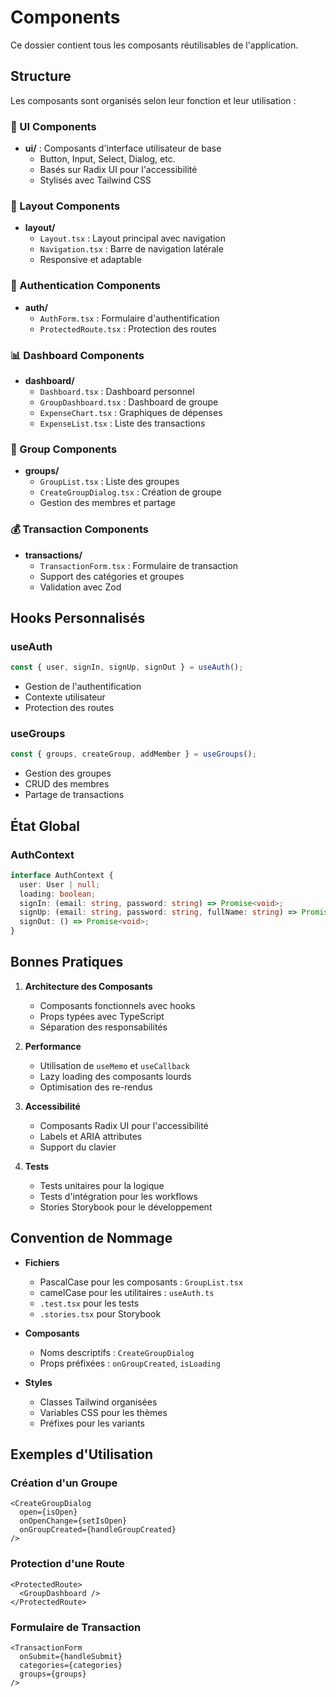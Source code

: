 # Components

Ce dossier contient tous les composants réutilisables de l'application.

## Structure

Les composants sont organisés selon leur fonction et leur utilisation :

### 🎨 UI Components
- **ui/** : Composants d'interface utilisateur de base
  - Button, Input, Select, Dialog, etc.
  - Basés sur Radix UI pour l'accessibilité
  - Stylisés avec Tailwind CSS

### 📱 Layout Components
- **layout/**
  - `Layout.tsx` : Layout principal avec navigation
  - `Navigation.tsx` : Barre de navigation latérale
  - Responsive et adaptable

### 🔐 Authentication Components
- **auth/**
  - `AuthForm.tsx` : Formulaire d'authentification
  - `ProtectedRoute.tsx` : Protection des routes

### 📊 Dashboard Components
- **dashboard/**
  - `Dashboard.tsx` : Dashboard personnel
  - `GroupDashboard.tsx` : Dashboard de groupe
  - `ExpenseChart.tsx` : Graphiques de dépenses
  - `ExpenseList.tsx` : Liste des transactions

### 👥 Group Components
- **groups/**
  - `GroupList.tsx` : Liste des groupes
  - `CreateGroupDialog.tsx` : Création de groupe
  - Gestion des membres et partage

### 💰 Transaction Components
- **transactions/**
  - `TransactionForm.tsx` : Formulaire de transaction
  - Support des catégories et groupes
  - Validation avec Zod

## Hooks Personnalisés

### useAuth
```typescript
const { user, signIn, signUp, signOut } = useAuth();
```
- Gestion de l'authentification
- Contexte utilisateur
- Protection des routes

### useGroups
```typescript
const { groups, createGroup, addMember } = useGroups();
```
- Gestion des groupes
- CRUD des membres
- Partage de transactions

## État Global

### AuthContext
```typescript
interface AuthContext {
  user: User | null;
  loading: boolean;
  signIn: (email: string, password: string) => Promise<void>;
  signUp: (email: string, password: string, fullName: string) => Promise<void>;
  signOut: () => Promise<void>;
}
```

## Bonnes Pratiques

1. **Architecture des Composants**
   - Composants fonctionnels avec hooks
   - Props typées avec TypeScript
   - Séparation des responsabilités

2. **Performance**
   - Utilisation de `useMemo` et `useCallback`
   - Lazy loading des composants lourds
   - Optimisation des re-rendus

3. **Accessibilité**
   - Composants Radix UI pour l'accessibilité
   - Labels et ARIA attributes
   - Support du clavier

4. **Tests**
   - Tests unitaires pour la logique
   - Tests d'intégration pour les workflows
   - Stories Storybook pour le développement

## Convention de Nommage

- **Fichiers**
  - PascalCase pour les composants : `GroupList.tsx`
  - camelCase pour les utilitaires : `useAuth.ts`
  - `.test.tsx` pour les tests
  - `.stories.tsx` pour Storybook

- **Composants**
  - Noms descriptifs : `CreateGroupDialog`
  - Props préfixées : `onGroupCreated`, `isLoading`

- **Styles**
  - Classes Tailwind organisées
  - Variables CSS pour les thèmes
  - Préfixes pour les variants

## Exemples d'Utilisation

### Création d'un Groupe
```tsx
<CreateGroupDialog
  open={isOpen}
  onOpenChange={setIsOpen}
  onGroupCreated={handleGroupCreated}
/>
```

### Protection d'une Route
```tsx
<ProtectedRoute>
  <GroupDashboard />
</ProtectedRoute>
```

### Formulaire de Transaction
```tsx
<TransactionForm
  onSubmit={handleSubmit}
  categories={categories}
  groups={groups}
/>
